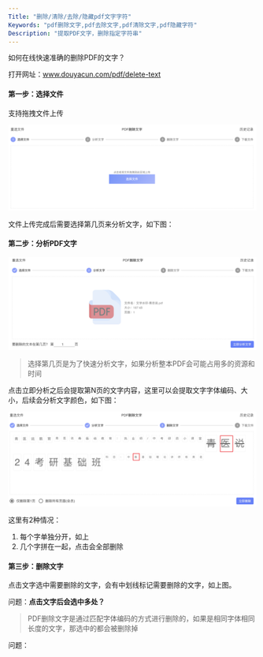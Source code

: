 ```yaml
---
Title: "删除/清除/去除/隐藏pdf文字字符"
Keywords: "pdf删除文字,pdf去除文字,pdf清除文字,pdf隐藏字符"
Description: "提取PDF文字，删除指定字符串"
---
```


如何在线快速准确的删除PDF的文字？

打开网址：www.douyacun.com/pdf/delete-text



#### 第一步：选择文件

支持拖拽文件上传

![pdf删除文字-选择文件](assert/pdf%E5%88%A0%E9%99%A4%E6%96%87%E5%AD%97-%E9%80%89%E6%8B%A9%E6%96%87%E4%BB%B6.png)

文件上传完成后需要选择第几页来分析文字，如下图：

#### 第二步：分析PDF文字

![pdf删除文字-分析文字](assert/pdf%E5%88%A0%E9%99%A4%E6%96%87%E5%AD%97-%E5%88%86%E6%9E%90%E6%96%87%E5%AD%97.png)

> 选择第几页是为了快速分析文字，如果分析整本PDF会可能占用多的资源和时间

点击立即分析之后会提取第N页的文字内容，这里可以会提取文字字体编码、大小，后续会分析文字颜色，如下图：

![pdf删除文字-点击选中](assert/pdf%E5%88%A0%E9%99%A4%E6%96%87%E5%AD%97-%E7%82%B9%E5%87%BB%E9%80%89%E4%B8%AD.png)

这里有2种情况：

1. 每个字单独分开，如上
2. 几个字拼在一起，点击会全部删除

#### 第三步：删除文字

点击文字选中需要删除的文字，会有中划线标记需要删除的文字，如上图。

问题：**点击文字后会选中多处？**

> PDF删除文字是通过匹配字体编码的方式进行删除的，如果是相同字体相同长度的文字，那选中的都会被删除掉



问题：

